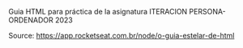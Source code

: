 Guia HTML para práctica de la asignatura ITERACION PERSONA-ORDENADOR 2023 


Source: https://app.rocketseat.com.br/node/o-guia-estelar-de-html

